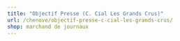 ```yaml
---
title: "Objectif Presse (C. Cial Les Grands Crus)"
url: /chenove/objectif-presse-c-cial-les-grands-crus/
shop: marchand de journaux
---
```

